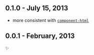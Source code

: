 0.1.0 - July 15, 2013
---------------------
* more consistent with [`component-html`](https://github.com/segmentio/component-html)

0.0.1 - February, 2013
----------------------
:sparkles: